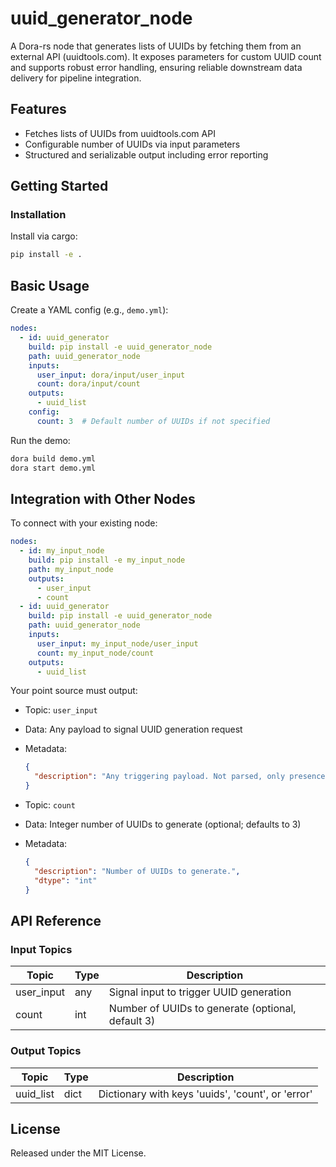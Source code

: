 # uuid_generator_node

A Dora-rs node that generates lists of UUIDs by fetching them from an external API (uuidtools.com). It exposes parameters for custom UUID count and supports robust error handling, ensuring reliable downstream data delivery for pipeline integration.

## Features
- Fetches lists of UUIDs from uuidtools.com API
- Configurable number of UUIDs via input parameters
- Structured and serializable output including error reporting

## Getting Started

### Installation
Install via cargo:
```bash
pip install -e .
```

## Basic Usage

Create a YAML config (e.g., `demo.yml`):

```yaml
nodes:
  - id: uuid_generator
    build: pip install -e uuid_generator_node
    path: uuid_generator_node
    inputs:
      user_input: dora/input/user_input
      count: dora/input/count
    outputs:
      - uuid_list
    config:
      count: 3  # Default number of UUIDs if not specified
```

Run the demo:

```bash
dora build demo.yml
dora start demo.yml
```

## Integration with Other Nodes

To connect with your existing node:

```yaml
nodes:
  - id: my_input_node
    build: pip install -e my_input_node
    path: my_input_node
    outputs:
      - user_input
      - count
  - id: uuid_generator
    build: pip install -e uuid_generator_node
    path: uuid_generator_node
    inputs:
      user_input: my_input_node/user_input
      count: my_input_node/count
    outputs:
      - uuid_list
```

Your point source must output:

* Topic: `user_input`
* Data: Any payload to signal UUID generation request
* Metadata:

  ```json
  {
    "description": "Any triggering payload. Not parsed, only presence required."
  }
  ```

* Topic: `count`
* Data: Integer number of UUIDs to generate (optional; defaults to 3)
* Metadata:
  ```json
  {
    "description": "Number of UUIDs to generate.",
    "dtype": "int"
  }
  ```

## API Reference

### Input Topics

| Topic        | Type   | Description                                      |
| ------------|--------|--------------------------------------------------|
| user_input  | any    | Signal input to trigger UUID generation          |
| count       | int    | Number of UUIDs to generate (optional, default 3) |

### Output Topics

| Topic      | Type    | Description                                |
|------------|---------|--------------------------------------------|
| uuid_list | dict    | Dictionary with keys 'uuids', 'count', or 'error' |

## License

Released under the MIT License.
